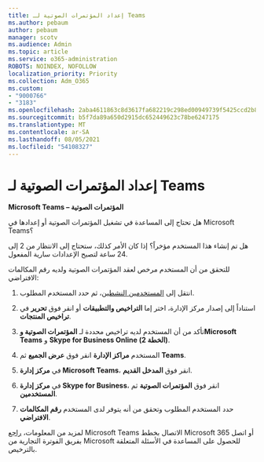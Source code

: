 ```yaml
---
title: إعداد المؤتمرات الصوتية لـ Teams
ms.author: pebaum
author: pebaum
manager: scotv
ms.audience: Admin
ms.topic: article
ms.service: o365-administration
ROBOTS: NOINDEX, NOFOLLOW
localization_priority: Priority
ms.collection: Adm_O365
ms.custom:
- "9000766"
- "3183"
ms.openlocfilehash: 2aba4611863c8d3617fa682219c298ed00949739f5425ccd2b8f6bba18b28a1a
ms.sourcegitcommit: b5f7da89a650d2915dc652449623c78be6247175
ms.translationtype: MT
ms.contentlocale: ar-SA
ms.lasthandoff: 08/05/2021
ms.locfileid: "54108327"
---
```

# <a name="setup-audio-conferencing-for-teams"></a>إعداد المؤتمرات الصوتية لـ Teams

**Microsoft Teams – المؤتمرات الصوتية**

هل تحتاج إلى المساعدة في تشغيل المؤتمرات الصوتية أو إعدادها في Microsoft Teams؟

هل تم إنشاء هذا المستخدم مؤخراً؟  إذا كان الأمر كذلك، ستحتاج إلى الانتظار من 2 إلى 24 ساعة لتصبح الإعدادات سارية المفعول.

للتحقق من أن المستخدم مرخص لعقد المؤتمرات الصوتية ولديه رقم المكالمات الافتراضي:

1. انتقل إلى [المستخدمين النشطين](https://admin.microsoft.com/Adminportal/Home?source=applauncher#/users)، ثم حدد المستخدم المطلوب.

2. استناداً إلى إصدار مركز الإدارة، اختر إما **التراخيص والتطبيقات** أو انقر فوق **تحرير** في **تراخيص المنتجات**.

3. تأكد من أن المستخدم لديه تراخيص محددة لـ **المؤتمرات الصوتية وMicrosoft Teams** و **Skype for Business Online (الخطة 2)**.

4. المستخدم **مراكز الإدارة** انقر فوق **عرض الجميع** ثم **Teams**.

5. في **مركز إدارة Microsoft Teams**، انقر فوق **المدخل القديم**.

6. في **مركز إدارة Skype for Business**، انقر فوق **المؤتمرات الصوتية** ثم **المستخدمين**.

7. حدد المستخدم المطلوب وتحقق من أنه يتوفر لدى المستخدم **رقم المكالمات الافتراضي**.

لمزيد من المعلومات، [راجع](https://docs.microsoft.com/microsoftteams/calling-plans-for-office-365) Microsoft Teams الاتصال بخطط Microsoft 365 أو اتصل بفريق الفوترة التجارية من Microsoft للحصول على المساعدة في الأسئلة المتعلقة بالترخيص.
